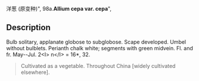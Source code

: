 洋葱 (原变种)",
98a.**Allium cepa var. cepa**",

## Description
Bulb solitary, applanate globose to subglobose. Scape developed. Umbel without bulblets. Perianth chalk white; segments with green midvein. Fl. and fr. May--Jul. 2&lt;I&gt; n&lt;/I&gt; = 16*, 32.

> Cultivated as a vegetable. Throughout China [widely cultivated elsewhere].
